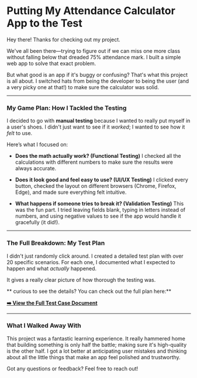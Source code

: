 # Putting My Attendance Calculator App to the Test

Hey there! Thanks for checking out my project.

We've all been there—trying to figure out if we can miss one more class without falling below that dreaded 75% attendance mark. I built a simple web app to solve that exact problem.

But what good is an app if it's buggy or confusing? That's what this project is all about. I switched hats from being the developer to being the user (and a very picky one at that!) to make sure the calculator was solid.

---

### My Game Plan: How I Tackled the Testing

I decided to go with **manual testing** because I wanted to really put myself in a user's shoes. I didn't just want to see if it *worked*; I wanted to see how it *felt* to use.

Here’s what I focused on:

* **Does the math actually work? (Functional Testing)**
    I checked all the calculations with different numbers to make sure the results were always accurate.

* **Does it look good and feel easy to use? (UI/UX Testing)**
    I clicked every button, checked the layout on different browsers (Chrome, Firefox, Edge), and made sure everything felt intuitive.

* **What happens if someone tries to break it? (Validation Testing)**
    This was the fun part. I tried leaving fields blank, typing in letters instead of numbers, and using negative values to see if the app would handle it gracefully (it did!).

---

### The Full Breakdown: My Test Plan

I didn't just randomly click around. I created a detailed test plan with over 20 specific scenarios. For each one, I documented what I expected to happen and what *actually* happened.

It gives a really clear picture of how thorough the testing was.

** curious to see the details? You can check out the full plan here:**

**[➡️ View the Full Test Case Document](YOUR_LINK_HERE)**

---

### What I Walked Away With

This project was a fantastic learning experience. It really hammered home that building something is only half the battle; making sure it's high-quality is the other half. I got a lot better at anticipating user mistakes and thinking about all the little things that make an app feel polished and trustworthy.

Got any questions or feedback? Feel free to reach out!
